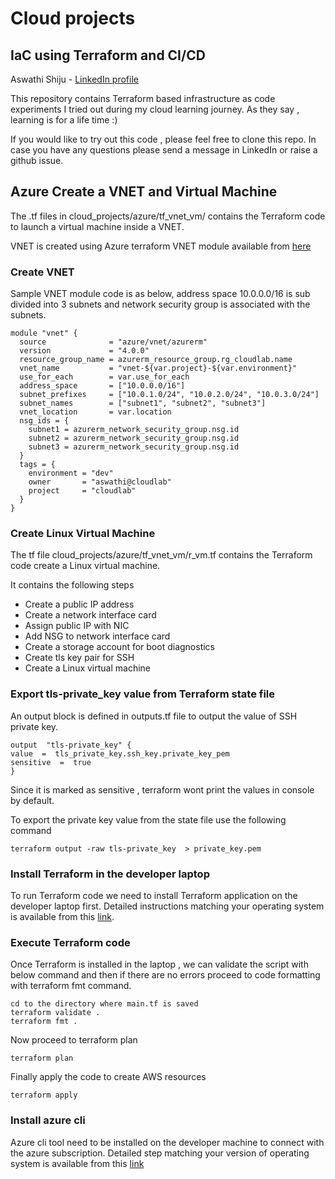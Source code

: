 # Cloud projects
## IaC using Terraform and CI/CD
Aswathi Shiju - [LinkedIn profile](https://www.linkedin.com/in/aswathi-shiju/)

This repository contains Terraform based infrastructure as code experiments I tried out during my cloud learning journey. As they say , learning is for a life time :) 

If you would like to try out this code , please feel free to clone this repo. In case you have any questions please send a message in LinkedIn or raise a github issue. 

## Azure Create a VNET and Virtual Machine

The .tf files in  cloud_projects/azure/tf_vnet_vm/ contains the Terraform code to launch a virtual machine inside a VNET.
 
 VNET is created using Azure terraform VNET module available from [here](https://registry.terraform.io/modules/Azure/vnet/azurerm/latest)
### Create VNET
Sample VNET module code is as below, address space 10.0.0.0/16 is sub divided into 3 subnets and network security group is associated with the subnets.

    module "vnet" {
      source              = "azure/vnet/azurerm"
      version             = "4.0.0"
      resource_group_name = azurerm_resource_group.rg_cloudlab.name
      vnet_name           = "vnet-${var.project}-${var.environment}"
      use_for_each        = var.use_for_each
      address_space       = ["10.0.0.0/16"]
      subnet_prefixes     = ["10.0.1.0/24", "10.0.2.0/24", "10.0.3.0/24"]
      subnet_names        = ["subnet1", "subnet2", "subnet3"]
      vnet_location       = var.location
      nsg_ids = {
        subnet1 = azurerm_network_security_group.nsg.id
        subnet2 = azurerm_network_security_group.nsg.id
        subnet3 = azurerm_network_security_group.nsg.id
      }
      tags = {
        environment = "dev"
        owner       = "aswathi@cloudlab"
        project     = "cloudlab"
      }
    }

### Create Linux Virtual Machine
The tf file cloud_projects/azure/tf_vnet_vm/r_vm.tf contains the Terraform code create a Linux virtual machine. 

It contains the following steps

- Create a public IP address 
- Create a network interface card 
- Assign public IP with NIC 
-  Add NSG to network interface card 
- Create a storage account for boot diagnostics 
- Create tls key pair for SSH 
- Create a Linux virtual machine

### Export tls-private_key value from Terraform state file
An output block is defined in outputs.tf file to output the value of SSH private key.

    output  "tls-private_key" {
    value  =  tls_private_key.ssh_key.private_key_pem
    sensitive  =  true
    }
Since it is marked as sensitive , terraform wont print the values in console by default.

To export the private key value from the state file use the following command

    terraform output -raw tls-private_key  > private_key.pem

### Install Terraform in the developer laptop
To run Terraform code we need to install Terraform application on the developer laptop first. Detailed instructions matching your operating system is available from this [link](https://developer.hashicorp.com/terraform/tutorials/aws-get-started/install-cli).
 
 ### Execute Terraform code

Once Terraform is installed in the laptop , we can validate the script with below command and then if there are no errors proceed to code formatting with terraform fmt command.

    cd to the directory where main.tf is saved
    terraform validate .
    terraform fmt .

Now proceed to terraform plan

    terraform plan

Finally apply the code to create AWS resources

    terraform apply

### Install azure cli 

Azure cli tool need to be installed on the developer machine to connect with the azure subscription. Detailed step matching your version of operating system is available from this [link](https://developer.hashicorp.com/terraform/tutorials/azure-get-started/azure-build)


